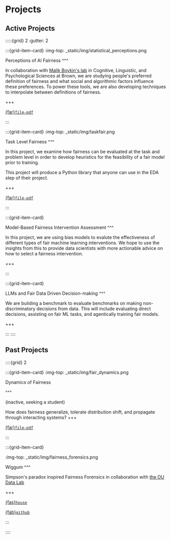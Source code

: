 # Projects

## Active Projects


:::::{grid} 2
:gutter: 2

:::{grid-item-card}
:img-top: _static/img/statistical_perceptions.png


Perceptions of AI Fairness
^^^

In collaboration with [Malik Boykin's lab](https://www.boykinlab.com/) in Cognitive, Linguistic, and Psychological Sciences at Brown, we are studying people's preferred definition of fairness and what social and algorithmic factors influence these preferences. To power these tools, we are also developing techniques to interpolate between definitions of fairness.

+++

[{far}`file-pdf`](https://doi.org/10.1145/3465416.3483302)

:::


:::{grid-item-card}
:img-top: _static/img/taskfair.png

Task Level Fairness
^^^

In this project, we examine how fairness can be evaluated at the task and problem level in order to develop heuristics for the feasibility of a fair model prior to training. 

This project will produce a Python library that anyone can use in the EDA step of their project. 

+++

[{far}`file-pdf`](https://charliezhaoyinpeng.github.io/EAI-KDD22/camera_ready/information.pdf)

:::


:::{grid-item-card}


Model-Based Fairness Intervention Assessment
^^^

In this project, we are using bias models to evalute the effectiveness of different types of fair machine learning interventions. We hope to use the insights from this to provide data scientists with more actionable advice on how to select a fairness intervention. 

+++

:::


:::{grid-item-card}


LLMs and Fair Data Driven Decision-making
^^^

We are buliding  a benchmark to evaluate benchmarks on making non-discriminatory decisions from data.  This will include evaluating direct decisions, assisting on fair ML tasks, and agentically training fair models. 

+++

:::
::::


## Past Projects

::::{grid} 2

:::{grid-item-card}
:img-top: _static/img/fair_dynamics.png


Dynamics of Fairness

^^^

(inactive, seeking a student)

How does fairness generalize, tolerate distribution shift, and propagate through interacting systems?
+++


[{far}`file-pdf`](https://dynamicdecisions.github.io/assets/pdfs/29.pdf)

:::



:::{grid-item-card}


:img-top: _static/img/fairness_forensics.png

Wiggum
^^^

Simpson's paradox inspired Fairness Forensics in collaboration with [the OU Data Lab](https://oudatalab.com/)

+++

[{fas}`house`  ](https://fairnessforensics.github.io/wiggum)

[{fab}`github` ](https://github.com/fairnessforensics/wiggum)

:::

::::

